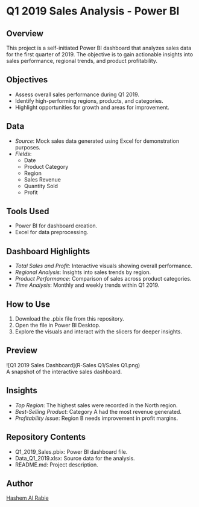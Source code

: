 # Q1 2019 Sales Analysis - Power BI

## Overview
This project is a self-initiated Power BI dashboard that analyzes sales data for the first quarter of 2019. The objective is to gain actionable insights into sales performance, regional trends, and product profitability.

## Objectives
- Assess overall sales performance during Q1 2019.
- Identify high-performing regions, products, and categories.
- Highlight opportunities for growth and areas for improvement.

## Data
- *Source*: Mock sales data generated using Excel for demonstration purposes.
- *Fields*:
  - Date
  - Product Category
  - Region
  - Sales Revenue
  - Quantity Sold
  - Profit

## Tools Used
- Power BI for dashboard creation.
- Excel for data preprocessing.

## Dashboard Highlights
- *Total Sales and Profit*: Interactive visuals showing overall performance.
- *Regional Analysis*: Insights into sales trends by region.
- *Product Performance*: Comparison of sales across product categories.
- *Time Analysis*: Monthly and weekly trends within Q1 2019.

## How to Use
1. Download the .pbix file from this repository.
2. Open the file in Power BI Desktop.
3. Explore the visuals and interact with the slicers for deeper insights.

## Preview
![Q1 2019 Sales Dashboard](R-Sales Q1/Sales Q1.png)  
A snapshot of the interactive sales dashboard.

## Insights
- *Top Region*: The highest sales were recorded in the North region.
- *Best-Selling Product*: Category A had the most revenue generated.
- *Profitability Issue*: Region B needs improvement in profit margins.

## Repository Contents
- Q1_2019_Sales.pbix: Power BI dashboard file.
- Data_Q1_2019.xlsx: Source data for the analysis.
- README.md: Project description.

## Author
[Hashem Al Rabie](https://www.linkedin.com/in/hashemalrabiee)
